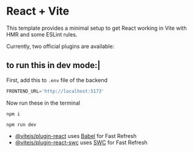 # React + Vite

This template provides a minimal setup to get React working in Vite with HMR and some ESLint rules.

Currently, two official plugins are available:

## to run this in dev mode:|

First, add this to `.env` file of the backend

```python
FRONTEND_URL='http://localhost:5173'
```

Now run these in the terminal
```shell
npm i
```
```shell
npm run dev
```






- [@vitejs/plugin-react](https://github.com/vitejs/vite-plugin-react/blob/main/packages/plugin-react/README.md) uses [Babel](https://babeljs.io/) for Fast Refresh
- [@vitejs/plugin-react-swc](https://github.com/vitejs/vite-plugin-react-swc) uses [SWC](https://swc.rs/) for Fast Refresh
